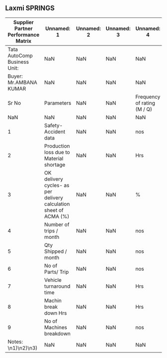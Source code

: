 ## Laxmi SPRINGS
| Supplier Partner Performance Matrix | Unnamed: 1 | Unnamed: 2 | Unnamed: 3 | Unnamed: 4 | Unnamed: 5 | Unnamed: 6 | Unnamed: 7 | Unnamed: 8 | Unnamed: 9 | Unnamed: 10 | Unnamed: 11 | Unnamed: 12 | Unnamed: 13 | Unnamed: 14 | Unnamed: 15 | Unnamed: 16 | Unnamed: 17 | Unnamed: 18 | Unnamed: 19 |
| --- | --- | --- | --- | --- | --- | --- | --- | --- | --- | --- | --- | --- | --- | --- | --- | --- | --- | --- | --- |
| Tata AutoComp Business Unit: | NaN | NaN | NaN | NaN | NaN | NaN | NaN | NaN | NaN | NaN | Name of Supplier Partner: | NaN | NaN | NaN | NaN | NaN | NaN | NaN | NaN |
| Buyer: Mr.AMBANA KUMAR | NaN | NaN | NaN | NaN | NaN | NaN | NaN | NaN | NaN | NaN | SPOC: Mr.SWAPNIL BORHADE | NaN | NaN | NaN | NaN | NaN | NaN | NaN | NaN |
| Sr No | Parameters | NaN | NaN | Frequency of rating (M / Q) | Rating | NaN | NaN | NaN | NaN | NaN | NaN | NaN | NaN | NaN | NaN | NaN | NaN | Responsible person | Remarks |
| NaN | NaN | NaN | NaN | NaN | Jan | Feb | Mar | Apr | May | Jun | Jul | Aug | Sep | Oct | Nov | Dec | Average | NaN | NaN |
| 1 | Safety- Accident data | NaN | NaN | nos | NaN | NaN | NaN | 0 | 0 | 0 | NaN | NaN | NaN | NaN | NaN | NaN | 0 | NaN | NaN |
| 2 | Production loss due to Material shortage | NaN | NaN | Hrs | NaN | NaN | NaN | 0 | 0 | 0 | NaN | NaN | NaN | NaN | NaN | NaN | 0 | NaN | NaN |
| 3 | OK delivery cycles- as per delivery calculation sheet of ACMA (%) | NaN | NaN | % | NaN | NaN | NaN | 97.54 | 100 | 100 | NaN | NaN | NaN | NaN | NaN | NaN | 99.18 | NaN | NaN |
| 4 | Number of trips / month | NaN | NaN | nos | NaN | NaN | NaN | 24 | 25 | 21 | NaN | NaN | NaN | NaN | NaN | NaN | 23.333333 | NaN | NaN |
| 5 | Qty Shipped / month | NaN | NaN | nos | NaN | NaN | NaN | 13330 | 10018 | 12450 | NaN | NaN | NaN | NaN | NaN | NaN | 11932.666667 | NaN | NaN |
| 6 | No of Parts/ Trip | NaN | NaN | nos | NaN | NaN | NaN | 555.416667 | 400.72 | 592.857143 | NaN | NaN | NaN | NaN | NaN | NaN | 516.33127 | NaN | NaN |
| 7 | Vehicle turnaround time | NaN | NaN | Hrs | NaN | NaN | NaN | 1.75 | 1.85 | 1.47 | NaN | NaN | NaN | NaN | NaN | NaN | 1.69 | NaN | NaN |
| 8 | Machin break down Hrs | NaN | NaN | Hrs | NaN | NaN | NaN | 0 | 0 | 0 | NaN | NaN | NaN | NaN | NaN | NaN | 0 | NaN | NaN |
| 9 | No of Machines breakdown | NaN | NaN | nos | NaN | NaN | NaN | 0 | 0 | 0 | NaN | NaN | NaN | NaN | NaN | NaN | 0 | NaN | NaN |
| Notes: \n1)\n2)\n3) | NaN | NaN | NaN | NaN | NaN | NaN | NaN | NaN | NaN | NaN | NaN | NaN | NaN | NaN | NaN | NaN | NaN | NaN | NaN |
